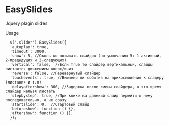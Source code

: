 # EasySlides
Jquery plagin slides

Usage

   
      $('.slider').EasySlides({
      'autoplay': true, 
      'timeout': 3000,
      'show': 5, //Сколь-ко позывать слайдов (по умолчанию 5: 1-активный, 2-предыдущих и 2-следующих)
      'vertical': false,  //Если True то слайдер вертикальный, слайды листаются движением вверх/вниз
      'reverse': false, //Перевернутый слайдер
      'touchevents': true, //Вкючено ли события на прикосновения к сладеру (листания и т.п) 
      'delayaftershow': 300, //Задержка после смены слайдера, в это время слайдер нельзя листать
      'stepbystep': true, //При клике на далекий слайд перейти к нему последовательно, а не сразу
      'startslide': 0,  //Стартовый слайд 
      'beforeshow': function () {},
      'aftershow': function () {},      
      });


